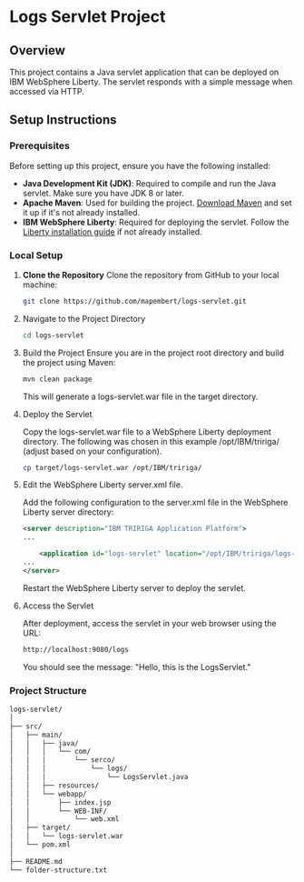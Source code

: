 # Logs Servlet Project

## Overview

This project contains a Java servlet application that can be deployed on IBM WebSphere Liberty. The servlet responds with a simple message when accessed via HTTP.

## Setup Instructions

### Prerequisites

Before setting up this project, ensure you have the following installed:

- **Java Development Kit (JDK)**: Required to compile and run the Java servlet. Make sure you have JDK 8 or later.
- **Apache Maven**: Used for building the project. [Download Maven](https://maven.apache.org/download.cgi) and set it up if it's not already installed.
- **IBM WebSphere Liberty**: Required for deploying the servlet. Follow the [Liberty installation guide](https://www.ibm.com/docs/en/was-liberty) if not already installed.

### Local Setup

1. **Clone the Repository**
   Clone the repository from GitHub to your local machine:
   ```bash
   git clone https://github.com/mapembert/logs-servlet.git
   ```

2. Navigate to the Project Directory
    ```bash
    cd logs-servlet
    ```

3. Build the Project
    Ensure you are in the project root directory and build the project using Maven:
    ```bash
    mvn clean package
    ```
    This will generate a logs-servlet.war file in the target directory.

4. Deploy the Servlet

    Copy the logs-servlet.war file to a WebSphere Liberty deployment directory. The following was chosen in this example /opt/IBM/tririga/ (adjust based on your configuration).

    ```bash
    cp target/logs-servlet.war /opt/IBM/tririga/
    ```

5. Edit the WebSphere Liberty server.xml file.

    Add the following configuration to the server.xml file in the WebSphere Liberty server directory:

    ```xml
    <server description="IBM TRIRIGA Application Platform">
    ...

        <application id="logs-servlet" location="/opt/IBM/tririga/logs-servlet.war" contextRoot="/logs"/>
    ...
    </server>
    ```
    Restart the WebSphere Liberty server to deploy the servlet.

6. Access the Servlet

    After deployment, access the servlet in your web browser using the URL:

    ```bash
    http://localhost:9080/logs
    ```

    You should see the message: "Hello, this is the LogsServlet."

### Project Structure
```bash
logs-servlet/
│
├── src/
│   ├── main/
│   │   ├── java/
│   │   │   └── com/
│   │   │       └── serco/
│   │   │           └── logs/
│   │   │               └── LogsServlet.java
│   │   ├── resources/
│   │   └── webapp/
│   │       ├── index.jsp
│   │       └── WEB-INF/
│   │           └── web.xml
│   ├── target/
│   │   └── logs-servlet.war
│   └── pom.xml
│
├── README.md
└── folder-structure.txt
```